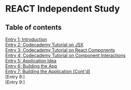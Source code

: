 # REACT Independent Study
## Table of contents
[Entry 1: Introduction](introduction.md)<br>
[Entry 2: Codecademy Tutorial on JSX](codecademyJSX.md)<br>
[Entry 3: Codecademy Tutorial on React Components](codecademyreactcomp.md)<br>
[Entry 4: Codecademy Tutorial on Component Interactions](codecademycomponentsinteractions.md)<br>
[Entry 5: Application Idea](reactapp.md)<br>
[Entry 6: Building the App](buildingtheapp.md)<br>
[Entry 7: Building the Application (Cont'd)](buildingtheapp2.md)<br>
[Entry 8:]<br>
[Entry 9:]<br>